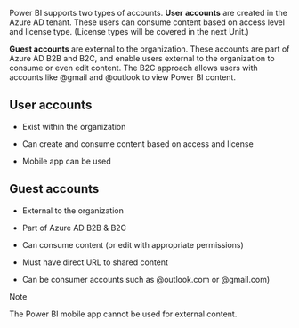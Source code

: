 Power BI supports two types of accounts. **User** **accounts** are created in the Azure AD tenant. These users can consume content based on access level and license type. (License types will be covered in the next Unit.)

**Guest accounts** are external to the organization. These accounts are part of Azure AD B2B and B2C, and enable users external to the organization to consume or even edit content. The B2C approach allows users with accounts like @gmail and @outlook to view Power BI content.

## User accounts

- Exist within the organization

- Can create and consume content based on access and license

- Mobile app can be used

## Guest accounts

- External to the organization

- Part of Azure AD B2B & B2C

- Can consume content (or edit with appropriate permissions)

- Must have direct URL to shared content

- Can be consumer accounts such as @outlook.com or @gmail.com)

> [!Note]
> The Power BI mobile app cannot be used for external content.
